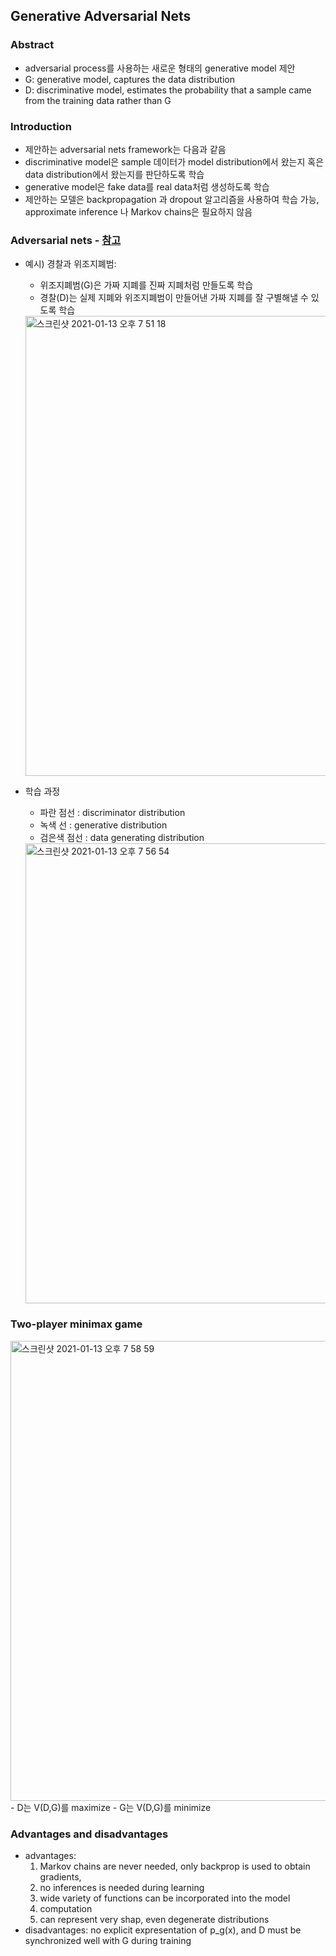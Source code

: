 ## Generative Adversarial Nets

### Abstract
- adversarial process를 사용하는 새로운 형태의 generative model 제안
- G: generative model, captures the data distribution
- D: discriminative model, estimates the probability that a sample came from the training data rather than G

### Introduction
- 제안하는 adversarial nets framework는 다음과 같음
- discriminative model은 sample 데이터가 model distribution에서 왔는지 혹은 data distribution에서 왔는지를 판단하도록 학습
- generative model은 fake data를 real data처럼 생성하도록 학습
- 제안하는 모델은 backpropagation 과 dropout 알고리즘을 사용하여 학습 가능, approximate inference 나 Markov chains은 필요하지 않음

### Adversarial nets - [참고](https://wegonnamakeit.tistory.com/54)
- 예시) 경찰과 위조지폐범: 
  - 위조지폐범(G)은 가짜 지폐를 진짜 지폐처럼 만들도록 학습
  - 경찰(D)는 실제 지폐와 위조지폐범이 만들어낸 가짜 지폐를 잘 구별해낼 수 있도록 학습

  <img width="736" alt="스크린샷 2021-01-13 오후 7 51 18" src="https://user-images.githubusercontent.com/48814946/104442778-e77da480-55d8-11eb-8ea3-417e6ac38c40.png">
  
- 학습 과정
  - 파란 점선 : discriminator distribution
  - 녹색 선 : generative distribution 
  - 검은색 점선 : data generating distribution

  <img width="736" alt="스크린샷 2021-01-13 오후 7 56 54" src="https://user-images.githubusercontent.com/48814946/104443236-81dde800-55d9-11eb-809c-c43659fae3c3.png">

### Two-player minimax game
  <img width="736" alt="스크린샷 2021-01-13 오후 7 58 59" src="https://user-images.githubusercontent.com/48814946/104443483-d41f0900-55d9-11eb-8596-06ebdbcdf657.png">
  - D는 V(D,G)를 maximize
  - G는 V(D,G)를 minimize

### Advantages and disadvantages
- advantages: 
  1. Markov chains are never needed, only backprop is used to obtain gradients, 
  2. no inferences is needed during learning
  3. wide variety of functions can be incorporated into the model
  4. computation
  5. can represent very shap, even degenerate distributions
- disadvantages: no explicit expresentation of p_g(x), and D must be synchronized well with G during training
